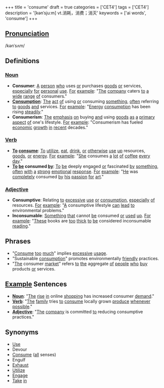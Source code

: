 +++
title = 'consume'
draft = true
categories = ['CET4']
tags = ['CET4']
description = '[kənˈsjuːm] vt.消耗，消费；消灭'
keywords = ['ai words', 'consume']
+++

## [Pronunciation](/post/pronunciation/)
/kənˈsʌm/

## Definitions
### [Noun](/post/noun/)
- **Consumer**: [A](/post/a/) [person](/post/person/) [who](/post/who/) uses [or](/post/or/) purchases [goods](/post/goods/) [or](/post/or/) services, [especially](/post/especially/) [for](/post/for/) [personal](/post/personal/) [use](/post/use/). [For](/post/for/) [example](/post/example/): "[The](/post/the/) [company](/post/company/) caters [to](/post/to/) [a](/post/a/) [wide](/post/wide/) [range](/post/range/) [of](/post/of/) consumers."
- **[Consumption](/post/consumption/)**: [The](/post/the/) [act](/post/act/) [of](/post/of/) using [or](/post/or/) consuming [something](/post/something/), [often](/post/often/) referring [to](/post/to/) [goods](/post/goods/) [and](/post/and/) services. [For](/post/for/) [example](/post/example/): "[Energy](/post/energy/) [consumption](/post/consumption/) has been rising [steadily](/post/steadily/)."
- **Consumerism**: [The](/post/the/) [emphasis](/post/emphasis/) [on](/post/on/) buying [and](/post/and/) using [goods](/post/goods/) [as](/post/as/) [a](/post/a/) [primary](/post/primary/) [aspect](/post/aspect/) [of](/post/of/) one's lifestyle. [For](/post/for/) [example](/post/example/): "Consumerism has fueled [economic](/post/economic/) [growth](/post/growth/) [in](/post/in/) [recent](/post/recent/) decades."

### [Verb](/post/verb/)
- **[To](/post/to/) [consume](/post/consume/)**: [To](/post/to/) [utilize](/post/utilize/), [eat](/post/eat/), [drink](/post/drink/), [or](/post/or/) [otherwise](/post/otherwise/) [use](/post/use/) [up](/post/up/) resources, [goods](/post/goods/), [or](/post/or/) [energy](/post/energy/). [For](/post/for/) [example](/post/example/): "[She](/post/she/) consumes [a](/post/a/) [lot](/post/lot/) [of](/post/of/) [coffee](/post/coffee/) [every](/post/every/) [day](/post/day/)."
- **[To](/post/to/) [be](/post/be/) consumed [by](/post/by/)**: [To](/post/to/) [be](/post/be/) deeply engaged [or](/post/or/) fascinated [by](/post/by/) [something](/post/something/), [often](/post/often/) [with](/post/with/) [a](/post/a/) [strong](/post/strong/) [emotional](/post/emotional/) [response](/post/response/). [For](/post/for/) [example](/post/example/): "[He](/post/he/) was [completely](/post/completely/) consumed [by](/post/by/) [his](/post/his/) [passion](/post/passion/) [for](/post/for/) [art](/post/art/)."

### [Adjective](/post/adjective/)
- **Consumptive**: Relating [to](/post/to/) [excessive](/post/excessive/) [use](/post/use/) [or](/post/or/) [consumption](/post/consumption/), [especially](/post/especially/) [of](/post/of/) resources. [For](/post/for/) [example](/post/example/): "[A](/post/a/) consumptive lifestyle [can](/post/can/) [lead](/post/lead/) [to](/post/to/) environmental problems."
- **Inconsumable**: [Something](/post/something/) [that](/post/that/) cannot [be](/post/be/) consumed [or](/post/or/) [used](/post/used/) [up](/post/up/). [For](/post/for/) [example](/post/example/): "[These](/post/these/) books are [too](/post/too/) [thick](/post/thick/) [to](/post/to/) [be](/post/be/) considered inconsumable [reading](/post/reading/)."

## Phrases
- "[Consume](/post/consume/) [too](/post/too/) [much](/post/much/)" implies [excessive](/post/excessive/) [usage](/post/usage/).
- "Sustainable [consumption](/post/consumption/)" promotes environmentally [friendly](/post/friendly/) practices.
- "[The](/post/the/) consumer [market](/post/market/)" refers [to](/post/to/) [the](/post/the/) aggregate [of](/post/of/) [people](/post/people/) [who](/post/who/) [buy](/post/buy/) products [or](/post/or/) services.

## [Example](/post/example/) Sentences
- **[Noun](/post/noun/)**: "[The](/post/the/) [rise](/post/rise/) [in](/post/in/) online [shopping](/post/shopping/) has increased consumer [demand](/post/demand/)."
- **[Verb](/post/verb/)**: "[The](/post/the/) [family](/post/family/) tries [to](/post/to/) [consume](/post/consume/) locally grown [produce](/post/produce/) [whenever](/post/whenever/) [possible](/post/possible/)."
- **[Adjective](/post/adjective/)**: "[The](/post/the/) [company](/post/company/) is committed [to](/post/to/) reducing consumptive practices."

## Synonyms
- [Use](/post/use/)
- Devour
- [Consume](/post/consume/) ([all](/post/all/) senses)
- Engulf
- [Exhaust](/post/exhaust/)
- [Utilize](/post/utilize/)
- [Engage](/post/engage/)
- [Take](/post/take/) [in](/post/in/)
